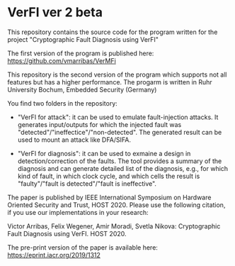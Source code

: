 # VerFI ver 2 beta

This repository contains the source code for the program written for the project "Cryptographic Fault Diagnosis using VerFI"

The first version of the program is published here: https://github.com/vmarribas/VerMFi

This repository is the second version of the program which supports not all features but has a higher performance. 
The progarm is written in Ruhr University Bochum, Embedded Security (Germany)

You find two folders in the repository: 
 * "VerFI for attack": it can be used to emulate fault-injection attacks. It generates input/outputs for which the injected fault was 
 "detected"/"ineffectice"/"non-detected". The generated result can be used to mount an attack like DFA/SIFA.

* "VerFI for diagnosis": it can be used to exmaine a design in detection/correction of the faults. 
 The tool provides a summary of the diagnosis and can generate detailed list of the diagnosis, e.g., 
 for which kind of fault, in which clock cycle, and which cells the result is "faulty"/"fault is detected"/"fault is ineffective".
 

The paper is published by IEEE International Symposium on Hardware Oriented Security and Trust, HOST 2020.
Please use the following citation, if you use our implementations in your research:

Victor Arribas, Felix Wegener, Amir Moradi, Svetla Nikova: Cryptographic Fault Diagnosis using VerFI. HOST 2020.

The pre-print version of the paper is available here:
https://eprint.iacr.org/2019/1312
